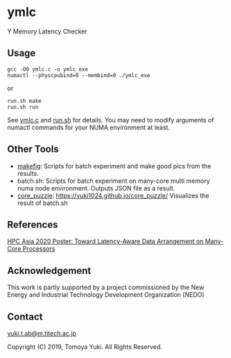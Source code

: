 # ymlc

Y Memory Latency Checker

## Usage

```
gcc -O0 ymlc.c -o ymlc_exe
numactl --physcpubind=0 --membind=0 ./ymlc_exe
```
or
```
run.sh make
run.sh run
```

See [ymlc.c](/ymlc.c) and [run.sh](/run.sh) for details.
You may need to modify arguments of numactl commands for your NUMA environment at least.

## Other Tools

- [makefig](/makefig/): Scripts for batch experiment and make good pics from the results.
- batch.sh: Scripts for batch experiment on many-core multi memory numa node environment. Outputs JSON file as a result.
- [core_puzzle](https://github.com/yuki1024/core_puzzle): https://yuki1024.github.io/core_puzzle/  Visualizes the result of batch.sh

## References

[HPC Asia 2020 Poster: Toward Latency-Aware Data Arrangement on Many-Core Processors](http://sighpc.ipsj.or.jp/HPCAsia2020/program.html)

## Acknowledgement

This work is partly supported by a project commissioned by the New Energy and Industrial Technology Development Organization (NEDO)

## Contact

yuki.t.ab@m.titech.ac.jp

Copyright (C) 2019, Tomoya Yuki. All Rights Reserved.
